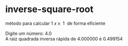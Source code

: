 # inverse-square-root
método para calcular  1 𝑥 x ​   1 ​   de forma eficiente

Digite um número: 4.0 <br>
A raiz quadrada inversa rápida de 4.000000 é 0.499154
